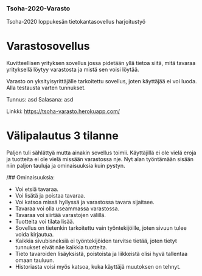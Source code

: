 ### Tsoha-2020-Varasto
Tsoha-2020 loppukesän tietokantasovellus harjoitustyö

# Varastosovellus

Kuvitteellisen yrityksen sovellus jossa pidetään yllä tietoa siitä, mitä tavaraa yrityksellä löytyy varastosta ja mistä sen voisi löytää.

Varasto on yksityisyrittäjälle tarkoitettu sovellus, joten käyttäjää ei voi luoda.
Alla testausta varten tunnukset.

Tunnus: asd
Salasana: asd

Linkki: https://tsoha-varasto.herokuapp.com/


# Välipalautus 3 tilanne
Paljon tuli sählättyä mutta ainakin sovellus toimii.
Käyttäjillä ei ole vielä eroja ja tuotteita ei ole vielä missään varastossa nje.
Nyt alan työntämään sisään niin paljon tauluja ja ominaisuuksia kuin pystyn.

/## Ominaisuuksia:
* Voi etsiä tavaraa.
* Voi lisätä ja poistaa tavaraa.
* Voi katsoa missä hyllyssä ja varastossa tavara sijaitsee.
* Tavaraa voi olla useammassa varastossa.
* Tavaraa voi siirtää varastojen välillä.
* Tuotteita voi tilata lisää.
* Sovellus on tietenkin tarkoitettu vain työntekijöille, joten sivuun tulee voida kirjautua.
* Kaikkia sivubisneksiä ei työntekijöiden tarvitse tietää, joten tietyt tunnukset eivät näe kaikkia tuotteita.
* Tieto tavaroiden lisäyksistä, poistoista ja liikkeistä olisi hyvä tallentaa omaan tauluun.
* Historiasta voisi myös katsoa, kuka käyttäjä muutoksen on tehnyt.